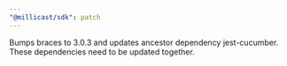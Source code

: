 ```yaml
---
"@millicast/sdk": patch
---
```


Bumps braces to 3.0.3 and updates ancestor dependency jest-cucumber. These dependencies need to be updated together.
